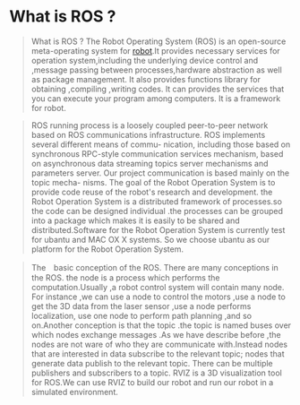 # What is ROS ?

   >What is ROS ?
The Robot Operating System (ROS) is an open-source meta-operating system for
[robot](http://wiki.ros.org/ROS/Introduction).It provides necessary services for operation system,including the underlying device control and ,message passing between processes,hardware abstraction as well as package management. It also provides functions library for obtaining ,compiling ,writing codes. It can provides the services that you can execute your program among computers. It is a framework for robot.

>ROS running process is a loosely coupled peer-to-peer network based on ROS
communications infrastructure. ROS implements several different means of commu-
nication, including those based on synchronous RPC-style communication services
mechanism, based on asynchronous data streaming topics server mechanisms and
parameters server. Our project communication is based mainly on the topic mecha-
nisms. The goal of the Robot Operation System is to provide code reuse of the robot's research and development. the Robot Operation System is a distributed framework of processes.so the code can be designed individual .the processes can be grouped into a package which makes it is easily to be shared and distributed.Software for the Robot Operation System is currently test for ubantu and MAC OX X systems. So we choose ubantu as our platform for the Robot Operation System.

>The　basic  conception of the  ROS. There are many conceptions in the ROS. the node is a process which performs the computation.Usually ,a robot control system will contain many node. For instance ,we can use a node to control the motors ,use a node to get the 3D data from the laser sensor ,use a node performs localization, use one node to perform path planning ,and so on.Another conception is that the topic .the topic is named buses over which nodes exchange messages .As we have describe before ,the nodes are not  ware of who they are communicate with.Instead  nodes that are interested in data subscribe to the relevant topic; nodes that generate data publish to the relevant topic. There can be multiple publishers and subscribers to a topic. RVIZ is a 3D visualization tool for ROS.We can use RVIZ to build our robot and run our robot in a simulated environment.
